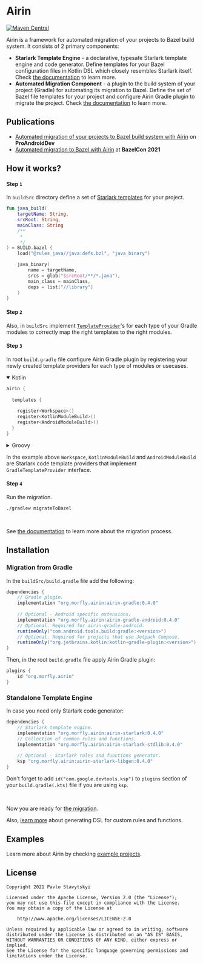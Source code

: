 # Airin
[![Maven Central](https://img.shields.io/maven-central/v/org.morfly.airin/airin-starlark.svg?label=Maven%20Central)](https://search.maven.org/search?q=g:%22org.morfly.airin%22%20AND%20a:%22airin-starlark%22)

Airin is a framework for automated migration of your projects to Bazel build system. It consists of 2 primary components:
- **Starlark Template Engine** - a declarative, typesafe Starlark template engine and code generator. Define
  templates for your Bazel configuration files in Kotlin DSL which closely resembles Starlark itself. Check
  [the documentation](docs/airin_starlark_template_engine.md) to learn more.
- **Automated Migration Component** - a plugin to the build system of your project (Gradle) for automating its migration to Bazel. Define the set of
  Bazel file templates for your project and configure Airin Gradle plugin to migrate the project.
  Check [the documentation](docs/airin_gradle_migration.md) to learn more.

## Publications
- [Automated migration of your projects to Bazel build system with Airin](https://proandroiddev.com/automated-migration-of-your-projects-to-bazel-build-system-with-airin-304fa8b3680c) on **ProAndroidDev**
- [Automated migration to Bazel with Airin](https://www.youtube.com/watch?v=dz-CFEwJuko) at **BazelCon 2021**

## How it works?

#### Step `1`

In `buildSrc` directory define a set of [Starlark templates](docs/airin_starlark_template_engine.md) for your project.

```kotlin
fun java_build(
    targetName: String,
    srcRoot: String,
    mainClass: String
    /**
     *
     */
) = BUILD.bazel {
    load("@rules_java//java:defs.bzl", "java_binary")

    java_binary(
        name = targetName,
        srcs = glob("$srcRoot/**/*.java"),
        main_class = mainClass,
        deps = list["//library"]
    )
}
```
#### Step `2`

Also, in `buildSrc` implement [`TemplateProvider`](docs/airin_gradle_migration.md)'s for each type of your Gradle modules to correctly map the right templates to the right modules.

#### Step `3`

In root `build.gradle` file configure Airin Gradle plugin by registering your newly created template providers for each type of modules or usecases.

<details open>
<summary>Kotlin</summary>

```kotlin
airin {
  
  templates {
    
    register<Workspace>()
    register<KotlinModuleBuild>()
    register<AndroidModuleBuild>()
  }
}
```
</details>

<details>
<summary>Groovy</summary>

```groovy
airin {
  
  templates {
    
    register Workspace
    register KotlinModuleBuild
    register AndroidModuleBuild
  }
}
```
</details>

In the example above `Workspace`, `KotlinModuleBuild` and `AndroidModuleBuild` are Starlark code template providers that implement `GradleTemplateProvider` interface.
  
#### Step `4`

Run the migration.

```shell
./gradlew migrateToBazel
```
<br>

See [the documentation](docs/airin_gradle_migration.md) to learn more about the migration process.

## Installation
  
### Migration from Gradle
  
In the `buildSrc/build.gradle` file add the following:
```groovy
dependencies {
    // Gradle plugin.
    implementation "org.morfly.airin:airin-gradle:0.4.0"
  
    // Optional - Android specific extensions.
    implementation "org.morfly.airin:airin-gradle-android:0.4.0"
    // Optional. Required for airin-gradle-android.
    runtimeOnly("com.android.tools.build:gradle:<version>")
    // Optional. Required for projects that use Jetpack Compose.
    runtimeOnly("org.jetbrains.kotlin:kotlin-gradle-plugin:<version>")
}
```
Then, in the root `build.gradle` file apply Airin Gradle plugin:
  
```groovy
plugins {
    id "org.morfly.airin"
}
```
  
  
### Standalone Template Engine
In case you need only Starlark code generator:
```groovy
dependencies {
    // Starlark template engine.
    implementation "org.morfly.airin:airin-starlark:0.4.0"
    // Collection of common rules and functions.
    implementation "org.morfly.airin:airin-starlark-stdlib:0.4.0"
  
    // Optional - Starlark rules and functions generator.
    ksp "org.morfly.airin:airin-starlark-libgen:0.4.0"
}
```
Don't forget to add `id("com.google.devtools.ksp")` to `plugins` section of your `build.gradle(.kts)` file if you are 
using `ksp`.

<br>
  
Now you are ready for [the migration](docs/airin_gradle_migration.md).

Also, [learn more](docs/airin_starlark_libgen.md) about generating DSL for custom rules and functions.

## Examples

Learn more about Airin by checking [example projects](examples).

## License

```
Copyright 2021 Pavlo Stavytskyi

Licensed under the Apache License, Version 2.0 (the "License");
you may not use this file except in compliance with the License.
You may obtain a copy of the License at

    http://www.apache.org/licenses/LICENSE-2.0

Unless required by applicable law or agreed to in writing, software
distributed under the License is distributed on an "AS IS" BASIS,
WITHOUT WARRANTIES OR CONDITIONS OF ANY KIND, either express or implied.
See the License for the specific language governing permissions and
limitations under the License.
```
